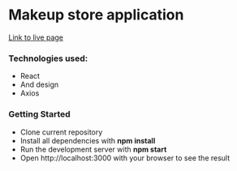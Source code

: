 # Makeup store application

[Link to live page](https://makeup-hazel.vercel.app/)

### Technologies used:
<ul>
<li>React</li>
<li>And design</li>
<li>Axios</li>
</ul>

### Getting Started

- Clone current repository
- Install all dependencies with **npm install**
- Run the development server with **npm start**
- Open http://localhost:3000 with your browser to see the result